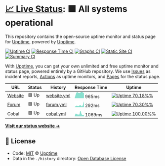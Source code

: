 # [📈 Live Status](https://demo.upptime.js.org): <!--live status--> **🟩 All systems operational**

This repository contains the open-source uptime monitor and status page for [Upptime](https://upptime.js.org), powered by [Upptime](https://github.com/upptime/upptime).

[![Uptime CI](https://github.com/koj-co/upptime/workflows/Uptime%20CI/badge.svg)](https://github.com/koj-co/upptime/actions?query=workflow%3A%22Uptime+CI%22)
[![Response Time CI](https://github.com/koj-co/upptime/workflows/Response%20Time%20CI/badge.svg)](https://github.com/koj-co/upptime/actions?query=workflow%3A%22Response+Time+CI%22)
[![Graphs CI](https://github.com/koj-co/upptime/workflows/Graphs%20CI/badge.svg)](https://github.com/koj-co/upptime/actions?query=workflow%3A%22Graphs+CI%22)
[![Static Site CI](https://github.com/koj-co/upptime/workflows/Static%20Site%20CI/badge.svg)](https://github.com/koj-co/upptime/actions?query=workflow%3A%22Static+Site+CI%22)
[![Summary CI](https://github.com/koj-co/upptime/workflows/Summary%20CI/badge.svg)](https://github.com/koj-co/upptime/actions?query=workflow%3A%22Summary+CI%22)

With [Upptime](https://upptime.js.org), you can get your own unlimited and free uptime monitor and status page, powered entirely by a GitHub repository. We use [Issues](https://github.com/upptime/upptime/issues) as incident reports, [Actions](https://github.com/upptime/upptime/actions) as uptime monitors, and [Pages](https://demo.upptime.js.org) for the status page.

<!--start: status pages-->
<!-- This summary is generated by Upptime (https://github.com/upptime/upptime) -->
<!-- Do not edit this manually, your changes will be overwritten -->

| URL                                      | Status | History                                                                            | Response Time                                                                | Uptime                                                                                                                                                                                                     |
| ---------------------------------------- | ------ | ---------------------------------------------------------------------------------- | ---------------------------------------------------------------------------- | ---------------------------------------------------------------------------------------------------------------------------------------------------------------------------------------------------------- |
| [Website](https://www.seven-ig.de)       | 🟩 Up  | [website.yml](https://github.com/c0ball/Uptime/commits/master/history/website.yml) | <img alt="Response time graph" src="./graphs/website.png" height="20"> 965ms | [![Uptime 70.18%%](https://img.shields.io/endpoint?url=https%3A%2F%2Fraw.githubusercontent.com%2Fc0ball%2FUptime%2Fmaster%2Fapi%2Fwebsite%2Fuptime.json)](https://c0ball.github.io/Uptime/history/website) |
| [Forum](https://www.seven-ig.de/phpBB3/) | 🟩 Up  | [forum.yml](https://github.com/c0ball/Uptime/commits/master/history/forum.yml)     | <img alt="Response time graph" src="./graphs/forum.png" height="20"> 292ms   | [![Uptime 70.30%%](https://img.shields.io/endpoint?url=https%3A%2F%2Fraw.githubusercontent.com%2Fc0ball%2FUptime%2Fmaster%2Fapi%2Fforum%2Fuptime.json)](https://c0ball.github.io/Uptime/history/forum)     |
| Cobal                                    | 🟩 Up  | [cobal.yml](https://github.com/c0ball/Uptime/commits/master/history/cobal.yml)     | <img alt="Response time graph" src="./graphs/cobal.png" height="20"> 1069ms  | [![Uptime 100.00%%](https://img.shields.io/endpoint?url=https%3A%2F%2Fraw.githubusercontent.com%2Fc0ball%2FUptime%2Fmaster%2Fapi%2Fcobal%2Fuptime.json)](https://c0ball.github.io/Uptime/history/cobal)    |

<!--end: status pages-->

[**Visit our status website →**](https://demo.upptime.js.org)

## 📄 License

- Code: [MIT](./LICENSE) © [Upptime](https://upptime.js.org)
- Data in the `./history` directory: [Open Database License](https://opendatacommons.org/licenses/odbl/1-0/)
